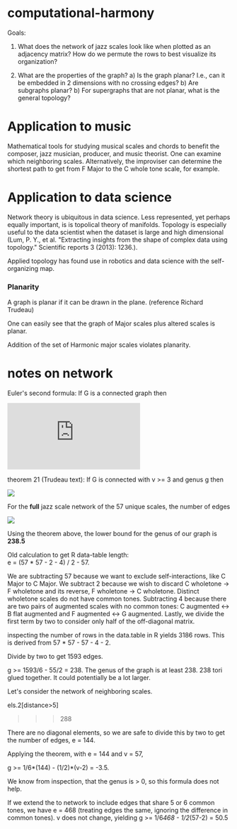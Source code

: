 # computational-harmony

Goals:

1)  What does the network of jazz scales look like when plotted as an adjacency matrix?  How do we permute the rows to best visualize its organization?

2)  What are the properties of the graph?
    a) Is the graph planar?    I.e., can it be embedded in 2 dimensions with no crossing edges?
    b) Are subgraphs planar?
    b) For supergraphs that are not planar, what is the general topology?

# Application to music

Mathematical tools for studying musical scales and chords to benefit the composer, jazz musician, producer, and music theorist.  One can examine which neighboring scales.  Alternatively, the improviser can determine the shortest path to get from F Major to the C whole tone scale, for example.  

# Application to data science

Network theory is ubiquitous in data science.   Less represented, yet perhaps equally important, is is topolical theory of manifolds.  Topology is especially useful to the data scientist when the dataset is large and high dimensional (Lum, P. Y., et al. "Extracting insights from the shape of complex data using topology." Scientific reports 3 (2013): 1236.). 

Applied topology has found use in robotics and data science with the self-organizing map.



### Planarity

A graph is planar if it can be drawn in the plane.  (reference Richard Trudeau)

One can easily see that the graph of Major scales plus altered scales is planar.

Addition of the set of Harmonic major scales violates planarity.


# notes on network

Euler's second formula:  If G is a connected graph then 

![](https://latex.codecogs.com/svg.latex?V&space;-&space;E&space;&plus;&space;F&space;=&space;2&space;-&space;2*G) 


theorem 21 (Trudeau text):  If G is connected with v >= 3 and genus g then

![](https://latex.codecogs.com/svg.latex?G&space;\geq&space;\frac{1}{6}*E&space;-&space;\frac{1}{2}(V-2))


For the <b>full</b> jazz scale network of the 57 unique scales, the number of edges 

![](https://latex.codecogs.com/svg.latex?E&space;=&space;\frac&space;{57&space;*&space;57&space;-&space;57}{2}&space;=&space;1596)

Using the theorem above, the lower bound for the genus of our graph is <b>238.5</b>

Old calculation to get R data-table length:  
e =  (57 * 57  - 2 - 4) / 2 - 57.


We are subtracting 57 because we want to exclude self-interactions, like C Major to C Major.  We subtract 2 because we wish to discard C wholetone -> F wholetone and its reverse, F wholetone -> C wholetone.  Distinct wholetone scales do not have common tones.  Subtracting 4 because there are two pairs of augmented scales with no common tones:  C augmented <-> B flat augmented and F augmented <-> G augmented.  Lastly, we divide the first term by two to consider only half of the off-diagonal matrix.  

inspecting the number of rows in the data.table in R yields 3186 rows. This is derived from 57 * 57 - 57 - 4 - 2.

Divide by two to get 1593 edges.

g >= 1593/6 - 55/2 = 238.  The genus of the graph is at least 238.  238 tori glued together.  It could potentially be a lot larger.

Let's consider the network of neighboring scales.

els.2[distance>5] 
>>> 288

There are no diagonal elements, so we are safe to divide this by two to get the number of edges, e = 144.

Applying the theorem, with e = 144 and v = 57,

g >= 1/6*(144) - (1/2)*(v-2) = -3.5.

We know from inspection, that the genus is > 0, so this formula does not help.

If we extend the to network to include edges that share 5 or 6 common tones, we have e = 468 (treating edges the same, ignoring the difference in common tones).  v does not change, yielding g >= 1/6*468 - 1/2*(57-2) = 50.5















